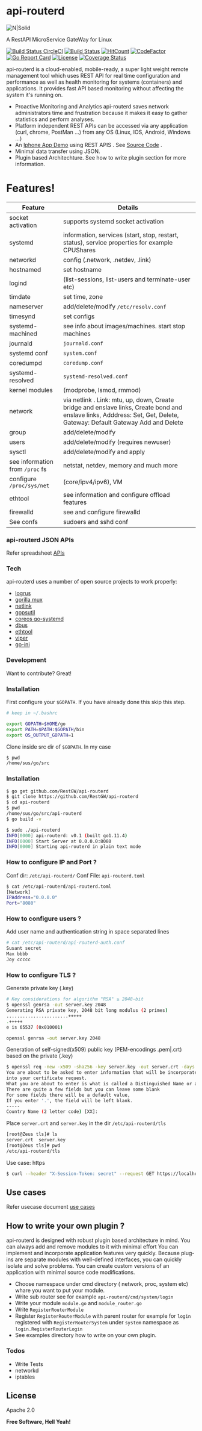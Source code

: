 # api-routerd
![N|Solid](https://ibin.co/4R6Hzr2H7l4A.png)

A RestAPI MicroService GateWay for Linux

[![Build Status CircleCI](https://circleci.com/gh/RestGW/api-routerd.svg?style=svg)](https://circleci.com/gh/RestGW/api-routerd)
[![Build Status](https://travis-ci.org/RestGW/api-routerd.svg?branch=master)](https://travis-ci.org/RestGW/api-routerd)
[![HitCount](http://hits.dwyl.io/ssahani/RestGW/api-routerd.svg)](http://hits.dwyl.io/ssahani/RestGW/api-routerd)
[![CodeFactor](https://www.codefactor.io/repository/github/restgw/api-routerd/badge)](https://www.codefactor.io/repository/github/restgw/api-routerd)
[![Go Report Card](https://goreportcard.com/badge/github.com/RestGW/api-routerd)](https://goreportcard.com/report/github.com/RestGW/api-routerd)
[![License](https://img.shields.io/badge/License-Apache%202.0-blue.svg)](https://opensource.org/licenses/Apache-2.0)
[![Coverage Status](https://coveralls.io/repos/github/RestGW/api-routerd/badge.svg?branch=master)](https://coveralls.io/github/RestGW/api-routerd?branch=master)


api-routerd is a cloud-enabled, mobile-ready, a super light weight remote management tool which uses REST API for real time configuration and performance as well as health monitoring for systems (containers) and applications. It provides fast API based monitoring without affecting the system it's running on.

- Proactive Monitoring and Analytics
  api-routerd saves network administrators time and frustration because it makes it easy to gather statistics and perform analyses.
- Platform independent REST APIs can be accessed via any application (curl, chrome, PostMan ...) from any OS (Linux, IOS, Android, Windows ...)
- An [Iphone App Demo](https://www.linkedin.com/feed/update/urn:li:activity:6486243669560127488) using REST APIS . See [Source Code](https://github.com/RestGW/iDevOps) .
- Minimal data transfer using JSON.
- Plugin based Architechture. See how to write plugin section for more information.

# Features!

|Feature| Details |
| ------ | ------ |
| socket activation | supports systemd socket activation
systemd  | information, services (start, stop, restart, status), service properties for example CPUShares
networkd |config (.network, .netdev, .link)
hostnamed | set hostname
logind |(list-sessions, list-users and terminate-user etc)
timdate| set time, zone
nameserver | add/delete/modify ```/etc/resolv.conf```
timesynd | set configs
systemd-machined | see info about images/machines. start stop machines
journald | ```journald.conf```
systemd conf | ```system.conf```
coredumpd |```coredump.conf```
systemd-resolved |```systemd-resolved.conf```
kernel modules |(modprobe, lsmod, rmmod)
network | via netlink . Link: mtu, up, down, Create bridge and enslave links, Create bond and enslave links, Adddress: Set, Get, Delete, Gateway: Default Gateway Add and Delete
group | add/delete/modify
users |add/delete/modify (requires newuser)
sysctl |add/delete/modify and apply
see information from ```/proc``` fs| netstat, netdev, memory and much more
configure ```/proc/sys/net``` | (core/ipv4/ipv6), VM
ethtool | see information and configure offload features
firewalld | see and configure firewalld
See confs | sudoers and sshd conf


### api-routerd JSON APIs

 Refer spreadsheet [APIs](https://docs.google.com/spreadsheets/d/e/2PACX-1vTl2Vmp-BdTE5Vgi_PiW-qKPJnbLxdSso9kT2GAkAxCu_iWrw3_PZLlEuyXz0lbFgd7DoofXlmmb3dP/pubhtml
)

### Tech

api-routerd uses a number of open source projects to work properly:

* [logrus](https://github.com/sirupsen/logrus)
* [gorilla mux](https://github.com/gorilla/mux)
* [netlink](https://github.com/vishvananda/netlink)
* [gopsutil](https://github.com/shirou/gopsutil)
* [coreos go-systemd](https://github.com/coreos/go-systemd)
* [dbus](https://github.com/godbus/dbus)
* [ethtool](https://github.com/safchain/ethtool)
* [viper](https://github.com/spf13/viper)
* [go-ini](https://github.com/go-ini/ini)


### Development

Want to contribute? Great!

### Installation

First configure your ```$GOPATH```. If you have already done this skip this step.

```sh
# keep in ~/.bashrc
```

```sh
export GOPATH=$HOME/go
export PATH=$PATH:$GOPATH/bin
export OS_OUTPUT_GOPATH=1
```

Clone inside src dir of ```$GOPATH```. In my case

```sh
$ pwd
/home/sus/go/src
```

### Installation

```sh
$ go get github.com/RestGW/api-routerd
$ git clone https://github.com/RestGW/api-routerd
$ cd api-routerd
$ pwd
/home/sus/go/src/api-routerd
$ go build -v

$ sudo ./api-routerd
INFO[0000] api-routerd: v0.1 (built go1.11.4)
INFO[0000] Start Server at 0.0.0.0:8080
INFO[0000] Starting api-routerd in plain text mode

```

### How to configure IP and Port ?

Conf dir: ```/etc/api-routerd/```
Conf File: ```api-routerd.toml```

```sh
$ cat /etc/api-routerd/api-routerd.toml
[Network]
IPAddress="0.0.0.0"
Port="8080"
```

### How to configure users ?

Add user name and authentication string in space separated lines

```sh
# cat /etc/api-routerd/api-routerd-auth.conf
Susant secret
Max bbbb
Joy ccccc
```

### How to configure TLS ?

Generate private key (.key)

```sh
# Key considerations for algorithm "RSA" ≥ 2048-bit
$ openssl genrsa -out server.key 2048
Generating RSA private key, 2048 bit long modulus (2 primes)
.......................+++++
.+++++
e is 65537 (0x010001)

openssl genrsa -out server.key 2048
```

Generation of self-signed(x509) public key (PEM-encodings .pem|.crt) based on the private (.key)

```sh
$ openssl req -new -x509 -sha256 -key server.key -out server.crt -days 3650
You are about to be asked to enter information that will be incorporated
into your certificate request.
What you are about to enter is what is called a Distinguished Name or a DN.
There are quite a few fields but you can leave some blank
For some fields there will be a default value,
If you enter '.', the field will be left blank.
-----
Country Name (2 letter code) [XX]:

```

Place ```server.crt``` and ```server.key``` in the dir ```/etc/api-routerd/tls```

```sh
[root@Zeus tls]# ls
server.crt  server.key
[root@Zeus tls]# pwd
/etc/api-routerd/tls

```

Use case: https

```sh
$ curl --header "X-Session-Token: secret" --request GET https://localhost:8080/api/network/ethtool/vmnet8/get-link-features -k --tlsv1.2

```
## Use cases

Refer usecase document [use cases](https://github.com/RestGW/api-routerd/blob/master/examples.md)

## How to write your own plugin ?

api-routerd is designed with robust plugin based architecture in mind. You can always add and remove modules to it with minimal effort
You can implement and incorporate application features very quickly. Because plug-ins are separate modules with well-defined interfaces,
you can quickly isolate and solve problems. You can create custom versions of an application with minimal source code modifications.

* Choose namespace under cmd directory ( network, proc, system etc) whare you want to put your module.
* Write sub router see for example ```api-routerd/cmd/system/login```
* Write your module ```module.go``` and  ```module_router.go```
* Write ```RegisterRouterModule```
* Register ```RegisterRouterModule``` with parent router for example for ```login``` registered with
  ```RegisterRouterSystem``` under ```system``` namespace as ```login.RegisterRouterLogin```
* See examples directory how to write on your own plugin.

### Todos

 - Write Tests
 - networkd
 - iptables

License
----

Apache 2.0


**Free Software, Hell Yeah!**

[//]: # (These are reference links used in the body of this note and get stripped out when the markdown processor does its job. There is no need to format nicely because it shouldn't be seen. Thanks SO - http://stackoverflow.com/questions/4823468/store-comments-in-markdown-syntax)

   [git-repo-url]: <https://github.com/RestGW/api-routerd.git>
